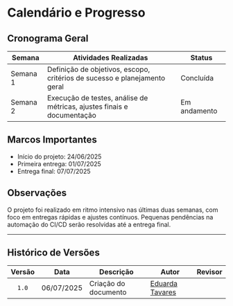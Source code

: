 # Calendário e Progresso

## Cronograma Geral

| Semana       | Atividades Realizadas                                                      | Status         |
| ------------ | -------------------------------------------------------------------------- | -------------- |
| Semana 1     | Definição de objetivos, escopo, critérios de sucesso e planejamento geral  | Concluída      |
| Semana 2     | Execução de testes, análise de métricas, ajustes finais e documentação     | Em andamento   |

## Marcos Importantes

- Início do projeto: 24/06/2025
- Primeira entrega: 01/07/2025
- Entrega final: 07/07/2025

## Observações

O projeto foi realizado em ritmo intensivo nas últimas duas semanas, com foco em entregas rápidas e ajustes contínuos. Pequenas pendências na automação do CI/CD serão resolvidas até a entrega final. 

---

## Histórico de Versões

| Versão | Data       | Descrição            | Autor                                            | Revisor |
| :----: | ---------- | -------------------- | ------------------------------------------------ | :-----: |
| `1.0`  | 06/07/2025 | Criação do documento | [Eduarda Tavares](https://github.com/erteduarda) |         |
